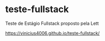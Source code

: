 # teste-fullstack
Teste de Estágio Fullstack proposto pela Lett

https://vinicius4006.github.io/teste-fullstack/
